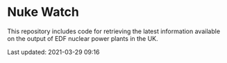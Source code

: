 # Nuke Watch

This repository includes code for retrieving the latest information available on the output of EDF nuclear power plants in the UK.

Last updated: 2021-03-29 09:16